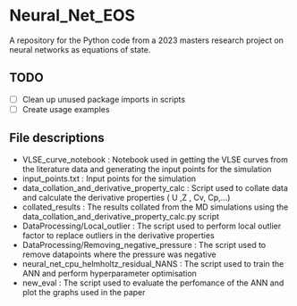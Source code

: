# Neural_Net_EOS
A repository for the Python code from a 2023 masters research project on neural networks as equations of state.
## TODO
- [ ] Clean up unused package imports in scripts
- [ ] Create usage examples
  
## File descriptions
* VLSE_curve_notebook : Notebook used in getting the VLSE curves from the literature data  and generating the input points for the simulation
* input_points.txt : Input points for the simulation 
* data_collation_and_derivative_property_calc : Script used to collate data and calculate the derivative properties ( U ,Z , Cv, Cp,...)
* collated_results : The results collated from the MD simulations using the data_collation_and_derivative_property_calc.py script
* DataProcessing/Local_outlier : The script used to perform local outlier factor to replace outliers in the derivative properties
* DataProcessing/Removing_negative_pressure : The script used to remove datapoints where the pressure was negative
* neural_net_cpu_helmholtz_residual_NANS : The script used to train the ANN and perform hyperparameter optimisation
* new_eval : The script used to evaluate the perfomance of the ANN and plot the graphs used in the paper
   
